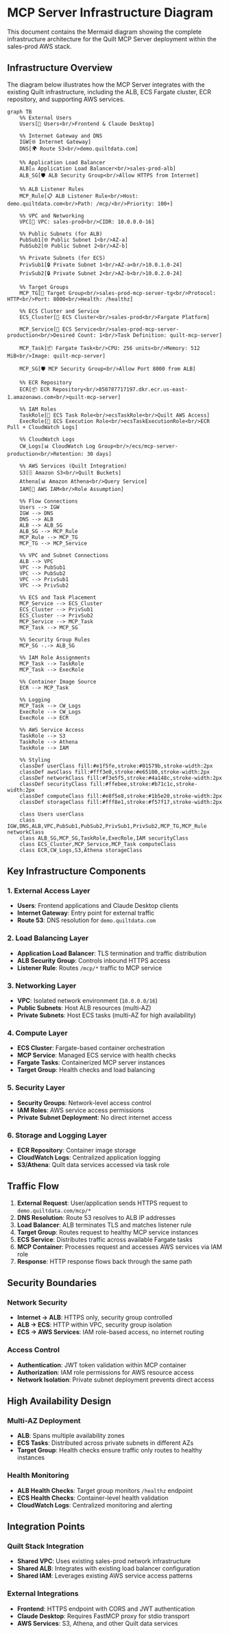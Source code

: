 # MCP Server Infrastructure Diagram

This document contains the Mermaid diagram showing the complete infrastructure architecture for the Quilt MCP Server deployment within the sales-prod AWS stack.

## Infrastructure Overview

The diagram below illustrates how the MCP Server integrates with the existing Quilt infrastructure, including the ALB, ECS Fargate cluster, ECR repository, and supporting AWS services.

```mermaid
graph TB
    %% External Users
    Users[👥 Users<br/>Frontend & Claude Desktop]
    
    %% Internet Gateway and DNS
    IGW[🌐 Internet Gateway]
    DNS[🌍 Route 53<br/>demo.quiltdata.com]
    
    %% Application Load Balancer
    ALB[⚖️ Application Load Balancer<br/>sales-prod-alb]
    ALB_SG[🛡️ ALB Security Group<br/>Allow HTTPS from Internet]
    
    %% ALB Listener Rules
    MCP_Rule[📋 ALB Listener Rule<br/>Host: demo.quiltdata.com<br/>Path: /mcp/<br/>Priority: 100+]
    
    %% VPC and Networking
    VPC[🏢 VPC: sales-prod<br/>CIDR: 10.0.0.0-16]
    
    %% Public Subnets (for ALB)
    PubSub1[🌐 Public Subnet 1<br/>AZ-a]
    PubSub2[🌐 Public Subnet 2<br/>AZ-b]
    
    %% Private Subnets (for ECS)
    PrivSub1[🔒 Private Subnet 1<br/>AZ-a<br/>10.0.1.0-24]
    PrivSub2[🔒 Private Subnet 2<br/>AZ-b<br/>10.0.2.0-24]
    
    %% Target Groups
    MCP_TG[🎯 Target Group<br/>sales-prod-mcp-server-tg<br/>Protocol: HTTP<br/>Port: 8000<br/>Health: /healthz]
    
    %% ECS Cluster and Service
    ECS_Cluster[🐳 ECS Cluster<br/>sales-prod<br/>Fargate Platform]
    
    MCP_Service[🚀 ECS Service<br/>sales-prod-mcp-server-production<br/>Desired Count: 1<br/>Task Definition: quilt-mcp-server]
    
    MCP_Task[📦 Fargate Task<br/>CPU: 256 units<br/>Memory: 512 MiB<br/>Image: quilt-mcp-server]
    
    MCP_SG[🛡️ MCP Security Group<br/>Allow Port 8000 from ALB]
    
    %% ECR Repository
    ECR[📦 ECR Repository<br/>850787717197.dkr.ecr.us-east-1.amazonaws.com<br/>quilt-mcp-server]
    
    %% IAM Roles
    TaskRole[🔐 ECS Task Role<br/>ecsTaskRole<br/>Quilt AWS Access]
    ExecRole[🔐 ECS Execution Role<br/>ecsTaskExecutionRole<br/>ECR Pull + CloudWatch Logs]
    
    %% CloudWatch Logs
    CW_Logs[📊 CloudWatch Log Group<br/>/ecs/mcp-server-production<br/>Retention: 30 days]
    
    %% AWS Services (Quilt Integration)
    S3[🗄️ Amazon S3<br/>Quilt Buckets]
    Athena[📊 Amazon Athena<br/>Query Service]
    IAM[🔐 AWS IAM<br/>Role Assumption]
    
    %% Flow Connections
    Users --> IGW
    IGW --> DNS
    DNS --> ALB
    ALB --> ALB_SG
    ALB_SG --> MCP_Rule
    MCP_Rule --> MCP_TG
    MCP_TG --> MCP_Service
    
    %% VPC and Subnet Connections
    ALB --> VPC
    VPC --> PubSub1
    VPC --> PubSub2
    VPC --> PrivSub1
    VPC --> PrivSub2
    
    %% ECS and Task Placement
    MCP_Service --> ECS_Cluster
    ECS_Cluster --> PrivSub1
    ECS_Cluster --> PrivSub2
    MCP_Service --> MCP_Task
    MCP_Task --> MCP_SG
    
    %% Security Group Rules
    MCP_SG -.-> ALB_SG
    
    %% IAM Role Assignments
    MCP_Task --> TaskRole
    MCP_Task --> ExecRole
    
    %% Container Image Source
    ECR --> MCP_Task
    
    %% Logging
    MCP_Task --> CW_Logs
    ExecRole --> CW_Logs
    ExecRole --> ECR
    
    %% AWS Service Access
    TaskRole --> S3
    TaskRole --> Athena
    TaskRole --> IAM
    
    %% Styling
    classDef userClass fill:#e1f5fe,stroke:#01579b,stroke-width:2px
    classDef awsClass fill:#fff3e0,stroke:#e65100,stroke-width:2px
    classDef networkClass fill:#f3e5f5,stroke:#4a148c,stroke-width:2px
    classDef securityClass fill:#ffebee,stroke:#b71c1c,stroke-width:2px
    classDef computeClass fill:#e8f5e8,stroke:#1b5e20,stroke-width:2px
    classDef storageClass fill:#fff8e1,stroke:#f57f17,stroke-width:2px
    
    class Users userClass
    class IGW,DNS,ALB,VPC,PubSub1,PubSub2,PrivSub1,PrivSub2,MCP_TG,MCP_Rule networkClass
    class ALB_SG,MCP_SG,TaskRole,ExecRole,IAM securityClass
    class ECS_Cluster,MCP_Service,MCP_Task computeClass
    class ECR,CW_Logs,S3,Athena storageClass
```

## Key Infrastructure Components

### 1. **External Access Layer**
- **Users**: Frontend applications and Claude Desktop clients
- **Internet Gateway**: Entry point for external traffic
- **Route 53**: DNS resolution for `demo.quiltdata.com`

### 2. **Load Balancing Layer**
- **Application Load Balancer**: TLS termination and traffic distribution
- **ALB Security Group**: Controls inbound HTTPS access
- **Listener Rule**: Routes `/mcp/*` traffic to MCP service

### 3. **Networking Layer**
- **VPC**: Isolated network environment (`10.0.0.0/16`)
- **Public Subnets**: Host ALB resources (multi-AZ)
- **Private Subnets**: Host ECS tasks (multi-AZ for high availability)

### 4. **Compute Layer**
- **ECS Cluster**: Fargate-based container orchestration
- **MCP Service**: Managed ECS service with health checks
- **Fargate Tasks**: Containerized MCP server instances
- **Target Group**: Health checks and load balancing

### 5. **Security Layer**
- **Security Groups**: Network-level access control
- **IAM Roles**: AWS service access permissions
- **Private Subnet Deployment**: No direct internet access

### 6. **Storage and Logging Layer**
- **ECR Repository**: Container image storage
- **CloudWatch Logs**: Centralized application logging
- **S3/Athena**: Quilt data services accessed via task role

## Traffic Flow

1. **External Request**: User/application sends HTTPS request to `demo.quiltdata.com/mcp/*`
2. **DNS Resolution**: Route 53 resolves to ALB IP addresses
3. **Load Balancer**: ALB terminates TLS and matches listener rule
4. **Target Group**: Routes request to healthy MCP service instances
5. **ECS Service**: Distributes traffic across available Fargate tasks
6. **MCP Container**: Processes request and accesses AWS services via IAM role
7. **Response**: HTTP response flows back through the same path

## Security Boundaries

### Network Security
- **Internet → ALB**: HTTPS only, security group controlled
- **ALB → ECS**: HTTP within VPC, security group isolation
- **ECS → AWS Services**: IAM role-based access, no internet routing

### Access Control
- **Authentication**: JWT token validation within MCP container
- **Authorization**: IAM role permissions for AWS resource access
- **Network Isolation**: Private subnet deployment prevents direct access

## High Availability Design

### Multi-AZ Deployment
- **ALB**: Spans multiple availability zones
- **ECS Tasks**: Distributed across private subnets in different AZs
- **Target Group**: Health checks ensure traffic only routes to healthy instances

### Health Monitoring
- **ALB Health Checks**: Target group monitors `/healthz` endpoint
- **ECS Health Checks**: Container-level health validation
- **CloudWatch Logs**: Centralized monitoring and alerting

## Integration Points

### Quilt Stack Integration
- **Shared VPC**: Uses existing sales-prod network infrastructure
- **Shared ALB**: Integrates with existing load balancer configuration
- **Shared IAM**: Leverages existing AWS service access patterns

### External Integrations
- **Frontend**: HTTPS endpoint with CORS and JWT authentication
- **Claude Desktop**: Requires FastMCP proxy for stdio transport
- **AWS Services**: S3, Athena, and other Quilt data services
